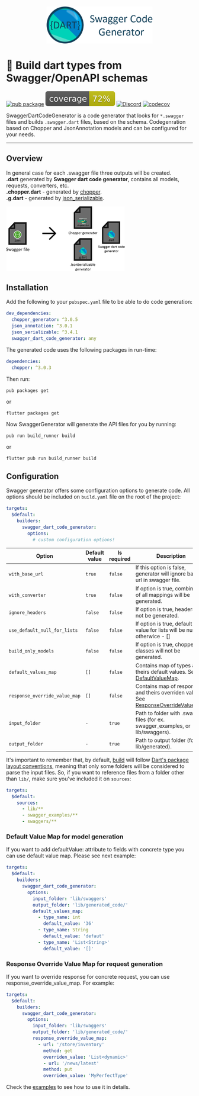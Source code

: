 <p align="center">
<img src="https://raw.githubusercontent.com/epam-cross-platform-lab/swagger-dart-code-generator/master/assets/lib_full_logo.png" height="100" alt="Swagger dart code generator" />
</p>

# :mega: **Build dart types from Swagger/OpenAPI schemas**

[![pub package](https://img.shields.io/pub/v/swagger_dart_code_generator.svg)](https://pub.dartlang.org/packages/swagger_dart_code_generator)
![Coverage](https://raw.githubusercontent.com/epam-cross-platform-lab/swagger-dart-code-generator/master/coverage_badge.svg?sanitize=true)
<a href="https://discord.gg/fmkN37"><img src="https://img.shields.io/discord/755005482405462017.svg?logo=discord&color=blue" alt="Discord"></a>
[![codecov](https://codecov.io/gh/epam-cross-platform-lab/swagger-dart-code-generator/branch/master/graph/badge.svg)](https://codecov.io/gh/epam-cross-platform-lab/swagger-dart-code-generator)

SwaggerDartCodeGenerator is a code generator that looks for `*.swagger` files and builds `.swagger.dart` files, based on the schema. Codegenration based on Chopper and JsonAnnotation models and can be configured for your needs.

---

## **Overview**
In general case for each .swagger file three outputs will be created. </br>
<b>.dart</b> generated by <b>Swagger dart code generator</b>, contains all models, requests, converters, etc.</br>
<b>.chopper.dart</b> - generated by <a href="https://pub.dev/packages/chopper">chopper</a>.</br>
<b>.g.dart</b> - generated by <a href="https://pub.dev/packages/json_serializable">json_serializable</a>.</br>

<img src="https://raw.githubusercontent.com/epam-cross-platform-lab/swagger-dart-code-generator/master/assets/overview_image.png" width="320" alt="Bloc" />

## **Installation**
Add the following to your `pubspec.yaml` file to be able to do code generation:
```yaml
dev_dependencies:
  chopper_generator: ^3.0.5
  json_annotation: ^3.0.1
  json_serializable: ^3.4.1
  swagger_dart_code_generator: any
```
The generated code uses the following packages in run-time:
```yaml
dependencies:
  chopper: ^3.0.3
```

Then run:
```shell
pub packages get
```
or
```shell
flutter packages get
```

Now SwaggerGenerator will generate the API files for you by running:
```shell
pub run build_runner build
```
or
```shell
flutter pub run build_runner build
```

## **Configuration**
Swagger generator offers some configuration options to generate code. All options should be included on `build.yaml` file on the root of the project:

```yaml
targets:
  $default:
    builders:
      swagger_dart_code_generator:
        options:
          # custom configuration options!
```

| Option |Default value | Is required | Description |
| - | - | - | - |
| `with_base_url` | `true` | `false` | If this option is false, generator will ignore base url in swagger file. |
| `with_converter` | `true` | `false` | If option is true, combination of all mappings will be generated. |
| `ignore_headers` | `false` | `false` | If option is true, headers will not be generated. |
| `use_default_null_for_lists` | `false` | `false` | If option is true, default value for lists will be null, otherwice - [] |
| `build_only_models` | `false` | `false` | If option is true, chopper classes will not be generated. |
| `default_values_map` | `[]` | `false` | Contains map of types and theirs default values. See [DefaultValueMap](#default-value-map). |
| `response_override_value_map` | `[]` | `false` | Contains map of responses and theirs overriden values. See [ResponseOverrideValueMap](#response-override-value-map). |
| `input_folder` | `-` | `true` | Path to folder with .swagger files (for ex. swagger_examples, or lib/swaggers). |
| `output_folder` | `-` | `true` | Path to output folder (for ex. lib/generated). |

It's important to remember that, by default, [build](https://github.com/dart-lang/build) will follow [Dart's package layout conventions](https://dart.dev/tools/pub/package-layout), meaning that only some folders will be considered to parse the input files. So, if you want to reference files from a folder other than `lib/`, make sure you've included it on `sources`:

```yaml
targets:
  $default:
    sources:
      - lib/**
      - swagger_examples/**
      - swaggers/**
```

### **Default Value Map for model generation**

If you want to add defaultValue: attribute to fields with concrete type you can use default value map. Please see next example:

```yaml
targets:
  $default:
    builders:
      swagger_dart_code_generator:
        options:
          input_folder: 'lib/swaggers'
          output_folder: 'lib/generated_code/'
          default_values_map:
            - type_name: int
              default_value: '36'
            - type_name: String
              default_value: 'defaut'
            - type_name: 'List<String>'
              default_value: '[]'
```

### **Response Override Value Map for request generation**

If you want to override response for concrete request, you can use response_override_value_map. For example:

```yaml
targets:
  $default:
    builders:
      swagger_dart_code_generator:
        options:
          input_folder: 'lib/swaggers'
          output_folder: 'lib/generated_code/'
          response_override_value_map:
            - url: '/store/inventory'
              method: get
              overriden_value: 'List<dynamic>'
              - url: '/news/latest'
              method: put
              overriden_value: 'MyPerfectType'
```

Check the [examples](./example) to see how to use it in details.
